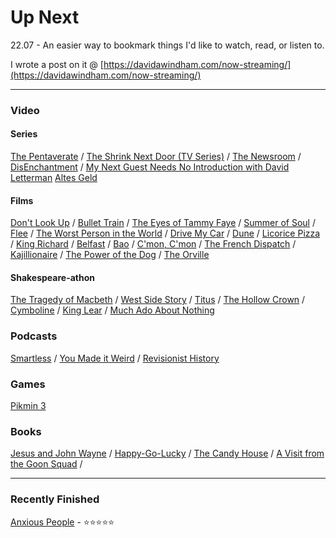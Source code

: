 # Up Next

22.07 - An easier way to bookmark things I'd like to watch, read, or listen to. 

I wrote a post on it @ [https://davidawindham.com/now-streaming/](https://davidawindham.com/now-streaming/)

---
### Video
#### Series

[The Pentaverate](https://en.wikipedia.org/wiki/The_Pentaverate) / 
[The Shrink Next Door (TV Series)](https://en.wikipedia.org/wiki/The_Shrink_Next_Door_(TV_series)) /
[The Newsroom](https://en.wikipedia.org/wiki/The_Newsroom_(American_TV_series)) /
[DisEnchantment](https://en.wikipedia.org/wiki/Disenchantment_(TV_series)) / 
[My Next Guest Needs No Introduction with David Letterman](https://en.wikipedia.org/wiki/My_Next_Guest_Needs_No_Introduction_with_David_Letterman)
[Altes Geld](https://en.wikipedia.org/wiki/Altes_Geld)

#### Films
[Don't Look Up](https://en.wikipedia.org/wiki/Don%27t_Look_Up) /
[Bullet Train](https://en.wikipedia.org/wiki/Bullet_Train_(film)) /
[The Eyes of Tammy Faye](https://en.wikipedia.org/wiki/The_Eyes_of_Tammy_Faye_(2021_film)) /
[Summer of Soul](https://en.wikipedia.org/wiki/Summer_of_Soul) /
[Flee](https://en.wikipedia.org/wiki/Flee_(film)) /
[The Worst Person in the World](https://en.wikipedia.org/wiki/The_Worst_Person_in_the_World_(film)) /
[Drive My Car](https://en.wikipedia.org/wiki/Drive_My_Car) /
[Dune](https://en.wikipedia.org/wiki/Dune) /
[Licorice Pizza](https://en.wikipedia.org/wiki/Licorice_Pizza) /
[King Richard](https://en.wikipedia.org/wiki/King_Richard) /
[Belfast](https://en.wikipedia.org/wiki/Belfast_(film)) /
[Bao](https://en.wikipedia.org/wiki/Bao_(film)) /
[C'mon, C'mon](https://en.wikipedia.org/wiki/C%27mon_C%27mon_(film)) / 
[The French Dispatch](https://en.wikipedia.org/wiki/The_French_Dispatch) / 
[Kajillionaire](https://en.wikipedia.org/wiki/Kajillionaire) / 
[The Power of the Dog](https://en.wikipedia.org/wiki/The_Power_of_the_Dog) / 
[The Orville](https://en.wikipedia.org/wiki/The_Orville)



#### Shakespeare-athon
[The Tragedy of Macbeth](https://en.wikipedia.org/wiki/Macbeth) / 
[West Side Story](https://en.wikipedia.org/wiki/West_Side_Story_(2021_film)) /
[Titus](https://en.wikipedia.org/wiki/Titus_(film)) /
[The Hollow Crown](https://en.wikipedia.org/wiki/The_Hollow_Crown_(TV_series)#The_Hollow_Crown:_The_Wars_of_the_Roses_(2016)) /
[Cymboline](https://en.wikipedia.org/wiki/Cymboline_(film)) /
[King Lear](https://en.wikipedia.org/wiki/King_Lear_(2018_film)) /
[Much Ado About Nothing](https://en.wikipedia.org/wiki/Much_Ado_About_Nothing_(2012_film))


### Podcasts
[Smartless](https://en.wikipedia.org/wiki/SmartLess) /
[You Made it Weird](https://en.wikipedia.org/wiki/You_Made_It_Weird_with_Pete_Holmes) / [Revisionist History](https://en.wikipedia.org/wiki/Revisionist_History_(podcast))

### Games 
[Pikmin 3](https://en.wikipedia.org/wiki/Pikmin)



### Books
[Jesus and John Wayne](https://en.wikipedia.org/wiki/Jesus_and_John_Wayne) /
[Happy-Go-Lucky](https://en.wikipedia.org/wiki/Happy-Go-Lucky_(book)) /
[The Candy House](https://en.wikipedia.org/wiki/The_Candy_House_(novel)) /
[A Visit from the Goon Squad](https://en.wikipedia.org/wiki/A_Visit_from_the_Goon_Squad) /

---
### Recently Finished

[Anxious People](https://en.wikipedia.org/wiki/Anxious_People_(TV_series)) - :star::star::star::star::star:
